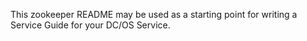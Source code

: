 This zookeeper README may be used as a starting point for writing a Service Guide for your DC/OS Service.
